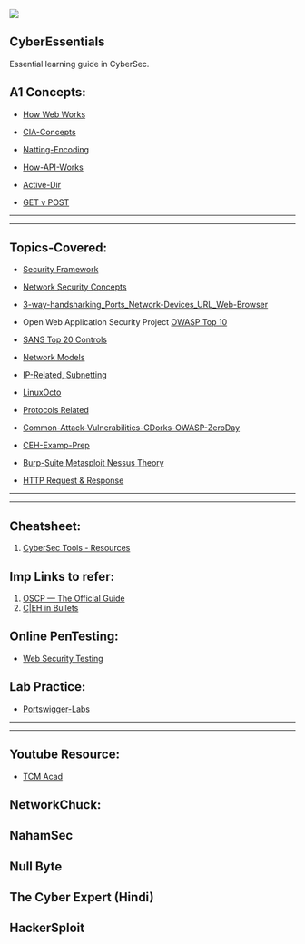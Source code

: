 ![](https://img.shields.io/badge/Cyber-Essentials-yellow)

## CyberEssentials
Essential learning guide in CyberSec.

## A1 Concepts:
- [How Web Works](https://github.com/IOxCyber/CyberDev-Concepts/blob/c6f19c7913d36b4c4dbaffff7063b5ffeafc632d/CyDev-Concepts/HowWebWorks.md)
- [CIA-Concepts](https://github.com/IOxCyber/CyberEssentials/blob/760254ce86423ddf02f7dbb90558029551a462f8/Basic-GRC-Concepts/Security_Frameworks/CIA-TriadsAND-Vul-Risk-Threat.md)

- [Natting-Encoding](https://github.com/IOxCyber/CyberDev-Concepts/blob/722f77c88e97405d575df855e906616547084037/CyberBuzzWords/Encoding-Nat.md)
- [How-API-Works](https://github.com/IOxCyber/CyberDev-Concepts/blob/0f403151b663dfbb5be96cc39b4ba3b726df94b8/CyDev-Concepts/WhatsAPI.md)

- [Active-Dir](https://github.com/IOxCyber/CyberDev-Concepts/blob/326f5230969ded3fe46500801522629732f26c36/CyberBuzzWords/AD-ActiveDirectory.md)
- [GET v POST](https://github.com/IOxCyber/CyberDev-Concepts/blob/57f89d8ca18e5659ab0e3c1cdd2d0f07967d1d18/CyDev-Concepts/GET-vs-POST.md)

---
---

## Topics-Covered:
- [Security Framework](https://github.com/IOxCyber/CyberEssentials/tree/06fc9cbbb9153e9e92f1aeaf9291a57ef769be39/Basic-GRC-Concepts/Security_Frameworks)
- [Network Security Concepts](https://github.com/IOxCyber/CyberEssentials/tree/06fc9cbbb9153e9e92f1aeaf9291a57ef769be39/Network-Security)

- [3-way-handsharking_Ports_Network-Devices_URL_Web-Browser](https://github.com/IOxCyber/CyberEssentials/tree/2874abf95537d140947afc42895ae35e8048be24/Network_101/Network-Concepts_101)
- Open Web Application Security Project [OWASP Top 10](https://github.com/IOxCyber/CyberEssentials/tree/de7f7dcdf706fd979c3d0fe3fa56c871671cf22d/Security-Insights/Common%20Knowledge/WEB-Vulnerabilities)
- [SANS Top 20 Controls](https://github.com/IOxCyber/CyberEssentials/blob/f7b96dabc8398114fc447090c9591b0a9169af6c/Basic-GRC-Concepts/Security_Frameworks/SANS-Top-20.md)

- [Network Models](https://github.com/IOxCyber/CyberEssentials/tree/06fc9cbbb9153e9e92f1aeaf9291a57ef769be39/Network_101/Logical-Network-Models)
- [IP-Related, Subnetting](https://github.com/IOxCyber/CyberEssentials/tree/06fc9cbbb9153e9e92f1aeaf9291a57ef769be39/Network_101/IP-and-Subnetting-related)

- [LinuxOcto](https://github.com/IOxCyber/Linux-octo/blob/891906ecf3bb0899e3d25eccba4934de7037663a/RH124/Describe-Networking-Concepts11.md#chapter-11-describe-networking-concepts)
- [Protocols Related](https://github.com/IOxCyber/CyberEssentials/tree/06fc9cbbb9153e9e92f1aeaf9291a57ef769be39/Network_101/Protocols-Related)

- [Common-Attack-Vulnerabilities-GDorks-OWASP-ZeroDay](https://github.com/IOxCyber/CyberEssentials/tree/c2aeae8445e1818c8d13e33d6c17071cf9125cc2/Security-Insights/Common%20Knowledge)
- [CEH-Examp-Prep](https://github.com/IOxCyber/CyberEssentials/tree/c2aeae8445e1818c8d13e33d6c17071cf9125cc2/Security-Insights/CEH-Exam-Prep)

- [Burp-Suite Metasploit Nessus Theory](https://github.com/IOxCyber/CyberEssentials/tree/c2aeae8445e1818c8d13e33d6c17071cf9125cc2/Security-Tools)
- [HTTP Request & Response](https://github.com/IOxCyber/CyberEssentials/blob/d20fe0b4cc589f2548511e83a07112ecfa89a05e/Network_101/Protocols-Related/HTTP-in-Depth.md)

---
---

## Cheatsheet:
1. [CyberSec Tools - Resources](https://github.com/The-Art-of-Hacking/h4cker/tree/master/cheat_sheets)

## Imp Links to refer:
1. [OSCP — The Official Guide](https://n3nu.medium.com/oscp-the-official-guide-c461f5e025bb)
2. [C|EH in Bullets](https://github.com/undergroundwires/CEH-in-bullet-points)

## Online PenTesting:
- [Web Security Testing](https://portswigger.net/)

## Lab Practice:
- [Portswigger-Labs](https://github.com/IOxCyber/CyberEssentials/tree/57fee952ca47d336163957db540d7fde46bb0830/Security-Tools/Burp_Suite/PortSwigger-WebSecAcad/Web_Vuln-Insights)


---
---

## Youtube Resource:
- [TCM Acad](https://www.youtube.com/watch?v=fNzpcB7ODxQ&list=PLLKT__MCUeixqHJ1TRqrHsEd6_EdEvo47)

## NetworkChuck:

## NahamSec

## Null Byte

## The Cyber Expert (Hindi)

## HackerSploit

